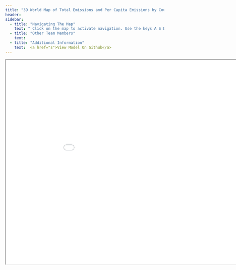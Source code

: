 ```yaml
---
title: "3D World Map of Total Emissions and Per Capita Emissions by Country"
header:
sidebar:
  - title: "Navigating The Map"
    text: " Click on the map to activate navigation. Use the keys A S D W to navigate the x and y dimension and keys R and F to navigate z dimension. Use the mouse pointer to change the camera angles. Press the escape button to exit the navigation mode."
  - title: "Other Team Members"
    text:  
  - title: "Additional Information"
    text:  <a href="s">View Model On Github</a>
---
```


<iframe src="/assets/3D_map_webGL/index.html/" style="width: 965px; height: 648px; border=none;">
</iframe>
